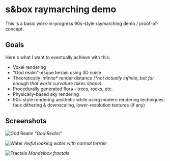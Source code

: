 # s&box raymarching demo

This is a basic work-in-progress 90s-style raymarching demo / proof-of-concept.

## Goals

Here's what I want to eventually achieve with this:

- Voxel rendering
- "God realm"-esque terrain using 3D noise
- Theoretically infinite\* render distance *(\*not actually infinite, but far enough that world curvature takes shape)*
- Procedurally generated flora - trees, rocks, etc.
- Physically-based sky rendering
- 90s-style rendering aesthetic while using modern rendering techniques: faux dithering & downscaling, lower-resolution textures (if any)

## Screenshots

![God Realm](https://cdn.discordapp.com/attachments/862478456566972446/872614737744121916/unknown.png)
*"God Realm"*

![Water](https://cdn.discordapp.com/attachments/862478456566972446/872847400526557244/unknown.png)
*Awful looking water with normal terrain*

![Fractals](https://cdn.discordapp.com/attachments/862478456566972446/872495656663679036/unknown.png)
*Mandelbox fractals*